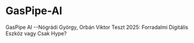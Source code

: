 # GasPipe-AI
GasPipe AI --Nógrádi György, Orbán Viktor Teszt 2025: Forradalmi Digitális Eszköz vagy Csak Hype?

